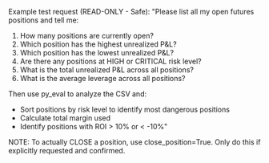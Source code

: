 Example test request (READ-ONLY - Safe):
"Please list all my open futures positions and tell me:
1. How many positions are currently open?
2. Which position has the highest unrealized P&L?
3. Which position has the lowest unrealized P&L?
4. Are there any positions at HIGH or CRITICAL risk level?
5. What is the total unrealized P&L across all positions?
6. What is the average leverage across all positions?

Then use py_eval to analyze the CSV and:
- Sort positions by risk level to identify most dangerous positions
- Calculate total margin used
- Identify positions with ROI > 10% or < -10%"

NOTE: To actually CLOSE a position, use close_position=True. Only do this if explicitly requested and confirmed.
